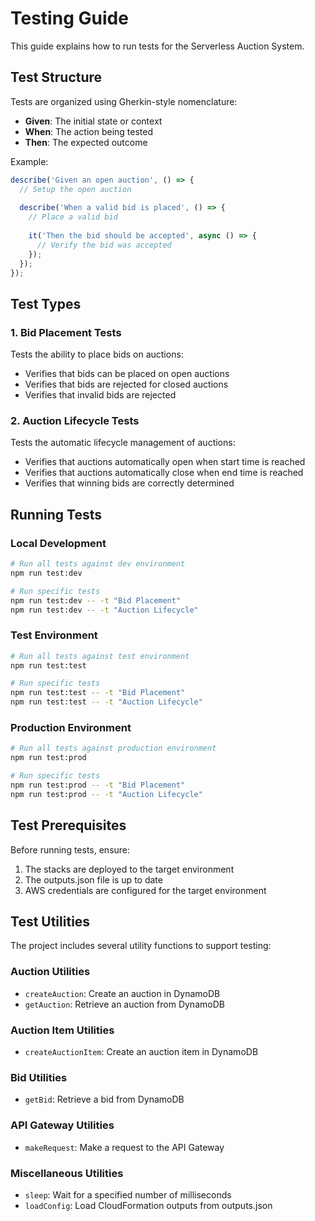 # Testing Guide

This guide explains how to run tests for the Serverless Auction System.

## Test Structure

Tests are organized using Gherkin-style nomenclature:

- **Given**: The initial state or context
- **When**: The action being tested
- **Then**: The expected outcome

Example:
```typescript
describe('Given an open auction', () => {
  // Setup the open auction
  
  describe('When a valid bid is placed', () => {
    // Place a valid bid
    
    it('Then the bid should be accepted', async () => {
      // Verify the bid was accepted
    });
  });
});
```

## Test Types

### 1. Bid Placement Tests

Tests the ability to place bids on auctions:

- Verifies that bids can be placed on open auctions
- Verifies that bids are rejected for closed auctions
- Verifies that invalid bids are rejected

### 2. Auction Lifecycle Tests

Tests the automatic lifecycle management of auctions:

- Verifies that auctions automatically open when start time is reached
- Verifies that auctions automatically close when end time is reached
- Verifies that winning bids are correctly determined

## Running Tests

### Local Development

```bash
# Run all tests against dev environment
npm run test:dev

# Run specific tests
npm run test:dev -- -t "Bid Placement"
npm run test:dev -- -t "Auction Lifecycle"
```

### Test Environment

```bash
# Run all tests against test environment
npm run test:test

# Run specific tests
npm run test:test -- -t "Bid Placement"
npm run test:test -- -t "Auction Lifecycle"
```

### Production Environment

```bash
# Run all tests against production environment
npm run test:prod

# Run specific tests
npm run test:prod -- -t "Bid Placement"
npm run test:prod -- -t "Auction Lifecycle"
```

## Test Prerequisites

Before running tests, ensure:

1. The stacks are deployed to the target environment
2. The outputs.json file is up to date
3. AWS credentials are configured for the target environment

## Test Utilities

The project includes several utility functions to support testing:

### Auction Utilities

- `createAuction`: Create an auction in DynamoDB
- `getAuction`: Retrieve an auction from DynamoDB

### Auction Item Utilities

- `createAuctionItem`: Create an auction item in DynamoDB

### Bid Utilities

- `getBid`: Retrieve a bid from DynamoDB

### API Gateway Utilities

- `makeRequest`: Make a request to the API Gateway

### Miscellaneous Utilities

- `sleep`: Wait for a specified number of milliseconds
- `loadConfig`: Load CloudFormation outputs from outputs.json
